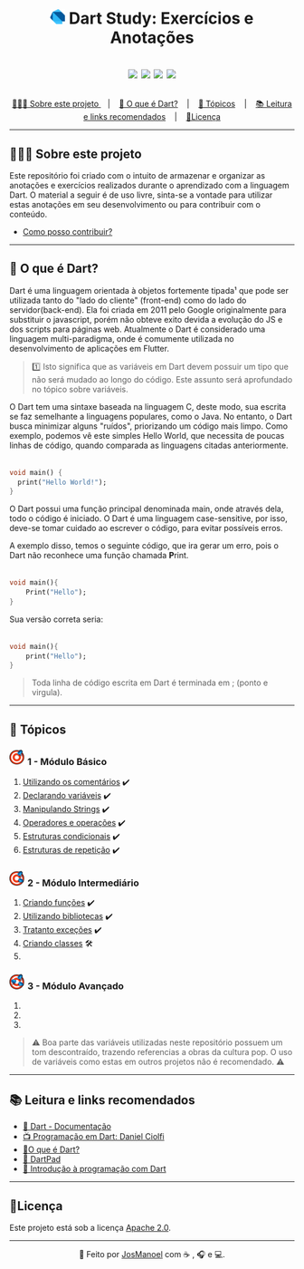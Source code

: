 <h1 align="center">
  <div>
    <img src="https://raw.githubusercontent.com/JosManoel/Dart-Study/main/images/icons/dart.png" width = "26"> 
    Dart Study: Exercícios e Anotações
  </div>

  <p align="center">
    <img src="https://img.shields.io/github/commit-activity/m/JosManoel/Dart-Study">
    <img src="https://img.shields.io/github/last-commit/JosManoel/Dart-Study">
    <img src="https://img.shields.io/github/contributors/JosManoel/Dart-Study">
    <img src="https://img.shields.io/github/license/JosManoel/Dart-Study">
  </p>
</h1>

<p align="center">
  <a href="#sobre-este-projeto">👨🏻‍💻 Sobre este projeto </a> &nbsp;&nbsp;&nbsp;|&nbsp;&nbsp;&nbsp;
  <a href="#o-que-e-dart">🎯 O que é Dart?</a> &nbsp;&nbsp;&nbsp;|&nbsp;&nbsp;&nbsp;
  <a href="#topicos">🧮 Tópicos</a> &nbsp;&nbsp;&nbsp;|&nbsp;&nbsp;&nbsp;
  <a href="#leitura">📚 Leitura e links recomendados</a> &nbsp;&nbsp;&nbsp;|&nbsp;&nbsp;&nbsp;
  <a href="#licenca">🧾Licença</a>
</p>


***

<h2 id = "sobre-este-projeto">👨🏻‍💻 Sobre este projeto</h2>

Este repositório foi criado com o intuito de armazenar e organizar as anotações e exercícios realizados durante o aprendizado com a linguagem Dart. O material a seguir é de uso livre, sinta-se a vontade para utilizar estas anotações em seu desenvolvimento ou para contribuir com o conteúdo.

*  [Como posso contribuir?](https://github.com/JosManoel/Dart-Study/wiki)

***

<h2 id="o-que-e-dart">🎯 O que é Dart?</h2>

Dart é uma linguagem orientada à objetos fortemente tipada¹ que pode ser utilizada tanto do "lado do cliente" (front-end) como do lado do servidor(back-end). Ela foi criada em 2011 pelo Google originalmente para substituir o javascript, porém não obteve exito devida a evolução do JS e dos scripts para páginas web. Atualmente o Dart é considerado uma linguagem multi-paradigma, onde é comumente utilizada no desenvolvimento de aplicações em Flutter.

>1️⃣ Isto significa que as variáveis em Dart devem possuir um tipo que não será mudado ao longo do código. Este assunto será aprofundado no tópico sobre variáveis.

O Dart tem uma sintaxe baseada na linguagem C, deste modo, sua escrita se faz semelhante a linguagens populares, como o Java. No entanto, o Dart busca minimizar alguns "ruídos", priorizando um código mais limpo. Como exemplo, podemos vê este simples Hello World, que necessita de poucas linhas de código, quando comparada as linguagens citadas anteriormente.

~~~dart

void main() {
  print("Hello World!");
}
~~~

O Dart possui uma função principal denominada main, onde através dela, todo o código é iniciado. O Dart é uma linguagem case-sensitive, por isso, deve-se tomar cuidado ao escrever o código, para evitar possíveis erros.

A exemplo disso, temos o seguinte código, que ira gerar um erro, pois o Dart não reconhece uma função chamada **P**rint.

~~~dart

void main(){
    Print("Hello");
}
~~~
Sua versão correta seria:

~~~dart

void main(){
    print("Hello");
}
~~~

> Toda linha de código escrita em Dart é terminada em ; (ponto e virgula).

***

<h2 id="topicos">🧮 Tópicos</h2>

<h3>
    <img src="https://raw.githubusercontent.com/JosManoel/Dart-Study/main/images/icons/icone_basico.png" width = "28"> 
    1 - Módulo Básico
</h3>

1. [Utilizando os comentários](https://github.com/JosManoel/Dart-Study/blob/main/topics/1-1_Utilizando_os_comentarios.md) ✔️
2. [Declarando variáveis](https://github.com/JosManoel/Dart-Study/blob/main/topics/1-2_Declarando_variaveis.md) ✔️ 
3. [Manipulando Strings](https://github.com/JosManoel/Dart-Study/blob/main/topics/1-3_Manipulando_Strings.md) ✔️
4. [Operadores e operações](https://github.com/JosManoel/Dart-Study/blob/main/topics/1-4_Operadores_e_operacoes.md) ✔️
5. [Estruturas condicionais](https://github.com/JosManoel/Dart-Study/blob/main/topics/1-5_Estruturas_condicionais.md) ✔️
6. [Estruturas de repetição](https://github.com/JosManoel/Dart-Study/blob/main/topics/1-6_Estruturas_de_repeticao.md) ✔️

<h3>
    <img src="https://raw.githubusercontent.com/JosManoel/Dart-Study/main/images/icons/icone_intermediario.png" width = "28"> 
    2 - Módulo Intermediário
</h3>

1. [Criando funções](https://github.com/JosManoel/Dart-Study/blob/main/topics/2-1_Criando_funcoes.md)  ✔️
2. [Utilizando bibliotecas](https://github.com/JosManoel/Dart-Study/blob/main/topics/2-2_Utilizando_bibliotecas.md)  ✔️
3. [Tratanto exceções](https://github.com/JosManoel/Dart-Study/blob/main/topics/2-3_Tratando_excecoes.md)  ✔️
4. [Criando classes](https://github.com/JosManoel/Dart-Study/blob/main/topics/2-4_Criando_classes.md) 🛠
5.
<h3>
    <img src="https://raw.githubusercontent.com/JosManoel/Dart-Study/main/images/icons/icone_avancado.png" width = "28"> 
    3 - Módulo Avançado
</h3>

1.
2.
3.

> ⚠️ Boa parte das variáveis utilizadas neste repositório possuem um tom descontraído, trazendo referencias a obras da cultura pop. O uso de variáveis como estas em outros projetos não é recomendado. ⚠️

***

<h2 id="leitura">📚 Leitura e links recomendados</h2>

* [📝 Dart - Documentação](https://dart.dev/guides)
* [📺 Programação em Dart: Daniel Ciolfi](https://www.youtube.com/playlist?list=PLR5GUTqrcwXhVV-jNR38vfAZabkmGGKfO)
* [🎯O que é Dart?](https://www.treinaweb.com.br/blog/o-que-e-dart)
* [🎯 DartPad](https://dartpad.dev/)
* [🎯 Introdução à programação com Dart](https://dev.to/madebyluque/introducao-a-programacao-com-dart-aji)

***

<h2 id="licenca">🧾Licença</h2>

Este projeto está sob a licença [Apache 2.0](https://github.com/JosManoel/Dart-Study/blob/main/LICENSE).

*** 

<div align = "center">

  👋 Feito por [JosManoel](https://github.com/JosManoel) com ☕ , 🎧 e 💻.

</div>
